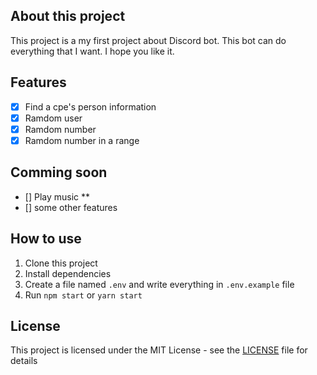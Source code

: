 ## About this project

This project is a my first project about Discord bot. This bot can do everything that I want. I hope you like it.

## Features

- [x] Find a cpe's person information
- [x] Ramdom user
- [x] Ramdom number
- [x] Ramdom number in a range

## Comming soon

- [] Play music \*\*
- [] some other features

## How to use

1. Clone this project
2. Install dependencies
3. Create a file named `.env` and write everything in `.env.example` file
4. Run `npm start` or `yarn start`

## License

This project is licensed under the MIT License - see the [LICENSE](LICENSE) file for details
